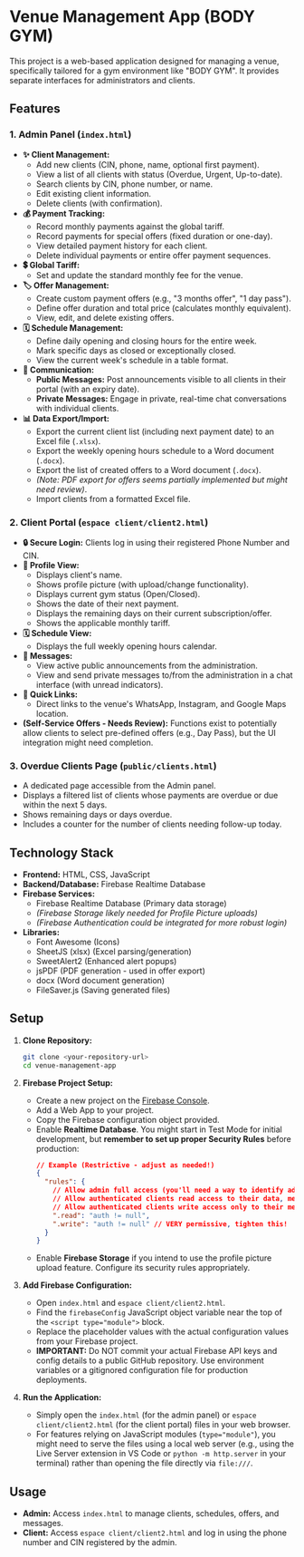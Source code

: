 # Venue Management App (BODY GYM)

This project is a web-based application designed for managing a venue, specifically tailored for a gym environment like "BODY GYM". It provides separate interfaces for administrators and clients.

## Features

### 1. Admin Panel (`index.html`)

*   **✨ Client Management:**
    *   Add new clients (CIN, phone, name, optional first payment).
    *   View a list of all clients with status (Overdue, Urgent, Up-to-date).
    *   Search clients by CIN, phone number, or name.
    *   Edit existing client information.
    *   Delete clients (with confirmation).
*   **💰 Payment Tracking:**
    *   Record monthly payments against the global tariff.
    *   Record payments for special offers (fixed duration or one-day).
    *   View detailed payment history for each client.
    *   Delete individual payments or entire offer payment sequences.
*   **💲 Global Tariff:**
    *   Set and update the standard monthly fee for the venue.
*   **🏷️ Offer Management:**
    *   Create custom payment offers (e.g., "3 months offer", "1 day pass").
    *   Define offer duration and total price (calculates monthly equivalent).
    *   View, edit, and delete existing offers.
*   **🗓️ Schedule Management:**
    *   Define daily opening and closing hours for the entire week.
    *   Mark specific days as closed or exceptionally closed.
    *   View the current week's schedule in a table format.
*   **📢 Communication:**
    *   **Public Messages:** Post announcements visible to all clients in their portal (with an expiry date).
    *   **Private Messages:** Engage in private, real-time chat conversations with individual clients.
*   **📊 Data Export/Import:**
    *   Export the current client list (including next payment date) to an Excel file (`.xlsx`).
    *   Export the weekly opening hours schedule to a Word document (`.docx`).
    *   Export the list of created offers to a Word document (`.docx`).
    *   *(Note: PDF export for offers seems partially implemented but might need review)*.
    *   Import clients from a formatted Excel file.

### 2. Client Portal (`espace client/client2.html`)

*   **🔒 Secure Login:** Clients log in using their registered Phone Number and CIN.
*   **👤 Profile View:**
    *   Displays client's name.
    *   Shows profile picture (with upload/change functionality).
    *   Displays current gym status (Open/Closed).
    *   Shows the date of their next payment.
    *   Displays the remaining days on their current subscription/offer.
    *   Shows the applicable monthly tariff.
*   **🗓️ Schedule View:**
    *   Displays the full weekly opening hours calendar.
*   **📢 Messages:**
    *   View active public announcements from the administration.
    *   View and send private messages to/from the administration in a chat interface (with unread indicators).
*   **🔗 Quick Links:**
    *   Direct links to the venue's WhatsApp, Instagram, and Google Maps location.
*   **(Self-Service Offers - Needs Review):** Functions exist to potentially allow clients to select pre-defined offers (e.g., Day Pass), but the UI integration might need completion.

### 3. Overdue Clients Page (`public/clients.html`)

*   A dedicated page accessible from the Admin panel.
*   Displays a filtered list of clients whose payments are overdue or due within the next 5 days.
*   Shows remaining days or days overdue.
*   Includes a counter for the number of clients needing follow-up today.

## Technology Stack

*   **Frontend:** HTML, CSS, JavaScript
*   **Backend/Database:** Firebase Realtime Database
*   **Firebase Services:**
    *   Firebase Realtime Database (Primary data storage)
    *   *(Firebase Storage likely needed for Profile Picture uploads)*
    *   *(Firebase Authentication could be integrated for more robust login)*
*   **Libraries:**
    *   Font Awesome (Icons)
    *   SheetJS (xlsx) (Excel parsing/generation)
    *   SweetAlert2 (Enhanced alert popups)
    *   jsPDF (PDF generation - used in offer export)
    *   docx (Word document generation)
    *   FileSaver.js (Saving generated files)

## Setup

1.  **Clone Repository:**
    ```bash
    git clone <your-repository-url>
    cd venue-management-app
    ```
2.  **Firebase Project Setup:**
    *   Create a new project on the [Firebase Console](https://console.firebase.google.com/).
    *   Add a Web App to your project.
    *   Copy the Firebase configuration object provided.
    *   Enable **Realtime Database**. You might start in Test Mode for initial development, but **remember to set up proper Security Rules** before production:
        ```json
        // Example (Restrictive - adjust as needed!)
        {
          "rules": {
            // Allow admin full access (you'll need a way to identify admin)
            // Allow authenticated clients read access to their data, messages, offers, schedule
            // Allow authenticated clients write access only to their messages node
            ".read": "auth != null",
            ".write": "auth != null" // VERY permissive, tighten this!
          }
        }
        ```
    *   Enable **Firebase Storage** if you intend to use the profile picture upload feature. Configure its security rules appropriately.

3.  **Add Firebase Configuration:**
    *   Open `index.html` and `espace client/client2.html`.
    *   Find the `firebaseConfig` JavaScript object variable near the top of the `<script type="module">` block.
    *   Replace the placeholder values with the actual configuration values from your Firebase project.
    *   **IMPORTANT:** Do NOT commit your actual Firebase API keys and config details to a public GitHub repository. Use environment variables or a gitignored configuration file for production deployments.

4.  **Run the Application:**
    *   Simply open the `index.html` (for the admin panel) or `espace client/client2.html` (for the client portal) files in your web browser.
    *   For features relying on JavaScript modules (`type="module"`), you might need to serve the files using a local web server (e.g., using the Live Server extension in VS Code or `python -m http.server` in your terminal) rather than opening the file directly via `file:///`.

## Usage

*   **Admin:** Access `index.html` to manage clients, schedules, offers, and messages.
*   **Client:** Access `espace client/client2.html` and log in using the phone number and CIN registered by the admin.
